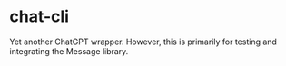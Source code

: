 # chat-cli
Yet another ChatGPT wrapper. However, this is primarily for testing and integrating the Message library. 
